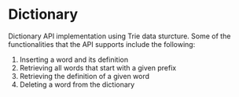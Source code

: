 # Dictionary
Dictionary API implementation using Trie data sturcture. Some of the functionalities that the API supports include the following:

1. Inserting a word and its definition
2. Retrieving all words that start with a given prefix
3. Retrieving the definition of a given word
4. Deleting a word from the dictionary
